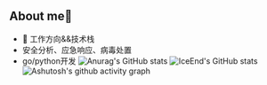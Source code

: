 ## About me👋
- 🔭 工作方向&&技术栈
- 安全分析、应急响应、病毒处置
- go/python开发
![Anurag's GitHub stats](https://github-readme-stats.vercel.app/api?username=mir1ce)
![IceEnd's GitHub stats](https://github-immortality.vercel.app/api?username=mir1ce)
![Ashutosh's github activity graph](https://github-readme-activity-graph.vercel.app/graph?username=mir1ce)
